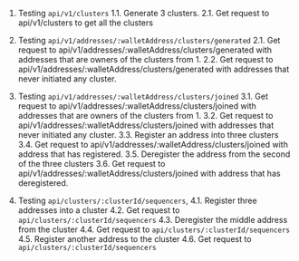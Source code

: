 1. Testing `api/v1/clusters`
   1.1. Generate 3 clusters.
   2.1. Get request to api/v1/clusters to get all the clusters

2. Testing `api/v1/addresses/:walletAddress/clusters/generated`
   2.1. Get request to api/v1/addresses/:walletAddress/clusters/generated with addresses that are owners of the clusters from 1.
   2.2. Get request to api/v1/addresses/:walletAddress/clusters/generated with addresses that never initiated any cluster.

3. Testing `api/v1/addresses/:walletAddress/clusters/joined`
   3.1. Get request to api/v1/addresses/:walletAddress/clusters/joined with addresses that are owners of the clusters from 1.
   3.2. Get request to api/v1/addresses/:walletAddress/clusters/joined with addresses that never initiated any cluster.
   3.3. Register an address into three clusters
   3.4. Get request to api/v1/addresses/:walletAddress/clusters/joined with address that has registered.
   3.5. Deregister the address from the second of the three clusters
   3.6. Get request to api/v1/addresses/:walletAddress/clusters/joined with address that has deregistered.

4. Testing `api/clusters/:clusterId/sequencers`,
   4.1. Register three addresses into a cluster
   4.2. Get request to `api/clusters/:clusterId/sequencers`
   4.3. Deregister the middle address from the cluster
   4.4. Get request to `api/clusters/:clusterId/sequencers`
   4.5. Register another address to the cluster
   4.6. Get request to `api/clusters/:clusterId/sequencers`
